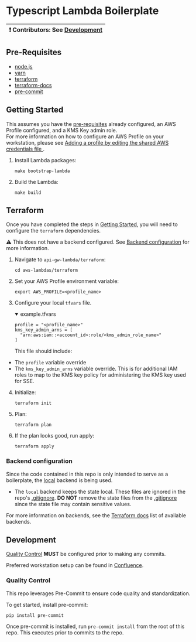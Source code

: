 # Typescript Lambda Boilerplate

| :exclamation: **Contributors:** See [Development](#dev)  |  
|----------------------------------------------------------|

## <a id="prereqs"></a> Pre-Requisites
- [node.js](https://nodejs.dev/download/)
- [yarn](https://classic.yarnpkg.com/lang/en/docs/install/#mac-stable)
- [terraform](https://learn.hashicorp.com/terraform/getting-started/install#installing-terraform)
- [terraform-docs](https://github.com/segmentio/terraform-docs)
- [pre-commit](https://pre-commit.com/#install)

## <a id="getting_started"></a> Getting Started
This assumes you have the [pre-requisites](#prereqs) already configured, an AWS Profile configured, and a KMS Key admin role.  
For more information on how to configure an AWS Profile on your workstation, please see [Adding a profile by editing the shared AWS credentials file
](https://docs.aws.amazon.com/toolkit-for-visual-studio/latest/user-guide/keys-profiles-credentials.html#adding-a-profile-to-the-aws-credentials-profile-file).

1. Install Lambda packages:
   ```shell
   make bootstrap-lambda
   ```
4. Build the Lambda:
   ```shell
   make build
   ```

## Terraform
Once you have completed the steps in [Getting Started](#getting_started), you will need to configure
the `terraform` dependencies.

:warning: This does not have a backend configured. See [Backend configuration](#backend_config) for more information.

1. Navigate to `api-gw-lambda/terraform`:
   ```shell
   cd aws-lambdas/terraform
   ```
2. Set your AWS Profile environment variable:
   ```shell
   export AWS_PROFILE=<profile_name>
   ```
3. Configure your local `tfvars` file.
   <details open="true">
   <summary>example.tfvars</summary>

   ```shell
   profile = "<profile_name>"
   kms_key_admin_arns = [
     "arn:aws:iam::<account_id>:role/<kms_admin_role_name>"
   ]
   ```

   </details>

   This file should include:
  * The `profile` variable override
  * The `kms_key_admin_arns` variable override. This is for additional IAM roles to map to the KMS key policy for administering the KMS key used for SSE.
4. Initialize:
   ```shell
   terraform init
   ```
5. Plan:
   ```shell
   terraform plan
   ```
6. If the plan looks good, run apply:
   ```shell
   terraform apply
   ```

### <a id="backend_config"></a> Backend configuration
Since the code contained in this repo is only intended to serve as a boilerplate, the [local](https://www.terraform.io/language/settings/backends/local) backend is being used.
* The `local` backend keeps the state local. These files are ignored in the repo's [.gitignore](.gitignore). **DO NOT**
  remove the state files from the [.gitignore](.gitignore) since the state file may contain sensitive values.

For more information on backends, see the [Terraform docs](https://www.terraform.io/language/settings/backends/configuration) list of available backends.

## <a id="dev"></a> Development
[Quality Control](#qc) **MUST** be configured prior to making any commits.

Preferred workstation setup can be found in [Confluence](https://sourcefuse.atlassian.net/wiki/spaces/SOURCEFUSE/pages/3311075411/Dev+Machine+Setup).

### <a id="qc"></a> Quality Control
This repo leverages Pre-Commit to ensure code quality and standardization.

To get started, install pre-commit:
```shell
pip install pre-commit
``` 

Once pre-commit is installed, run `pre-commit install` from the root of this repo. This executes
prior to commits to the repo.  
